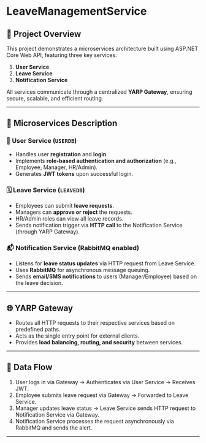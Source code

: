 ﻿# LeaveManagementService

## 📘 Project Overview

This project demonstrates a microservices architecture built using ASP.NET Core Web API, featuring three key services:

1. **User Service**
2. **Leave Service**
3. **Notification Service**

All services communicate through a centralized **YARP Gateway**, ensuring secure, scalable, and efficient routing.

---

## 🧩 Microservices Description

### 🔐 User Service (`USERDB`)
- Handles user **registration** and **login**.
- Implements **role-based authentication and authorization** (e.g., Employee, Manager, HR/Admin).
- Generates **JWT tokens** upon successful login.

### 🗓️ Leave Service (`LEAVEDB`)
- Employees can submit **leave requests**.
- Managers can **approve or reject** the requests.
- HR/Admin roles can view all leave records.
- Sends notification trigger via **HTTP call** to the Notification Service (through YARP Gateway).

### 📬 Notification Service (RabbitMQ enabled)
- Listens for **leave status updates** via HTTP request from Leave Service.
- Uses **RabbitMQ** for asynchronous message queuing.
- Sends **email/SMS notifications** to users (Manager/Employee) based on the leave decision.

---

## 🌐 YARP Gateway

- Routes all HTTP requests to their respective services based on predefined paths.
- Acts as the single entry point for external clients.
- Provides **load balancing, routing, and security** between services.

---

## 🔄 Data Flow

1. User logs in via Gateway → Authenticates via User Service → Receives JWT.
2. Employee submits leave request via Gateway → Forwarded to Leave Service.
3. Manager updates leave status → Leave Service sends HTTP request to Notification Service via Gateway.
4. Notification Service processes the request asynchronously via RabbitMQ and sends the alert.

---
